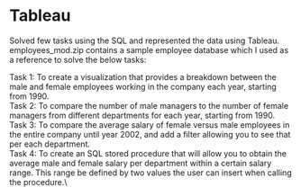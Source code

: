 # Tableau

Solved few tasks using the SQL and represented the data using Tableau.
employees_mod.zip contains a sample employee database which I used as a reference to solve the below tasks:

Task 1: To create a visualization that provides a breakdown between the male and female employees working in the company each year, starting from 1990.\
Task 2: To compare the number of male managers to the number of female managers from different departments for each year, starting from 1990.\
Task 3: To compare the average salary of female versus male employees in the entire company until year 2002, and add a filter allowing you to see that per each department.\
Task 4: To create an SQL stored procedure that will allow you to obtain the average male and female salary per department within a certain salary range. This range be defined by two values the user can insert when calling the procedure.\
